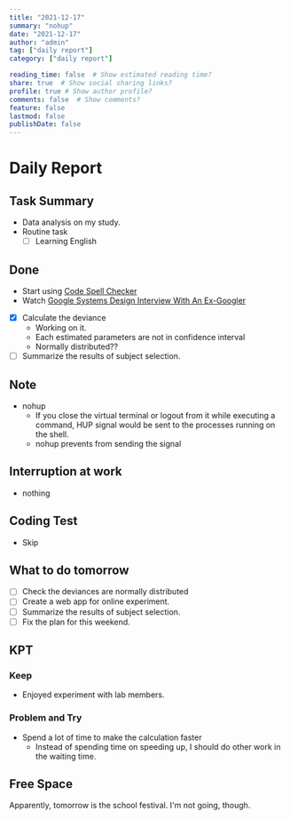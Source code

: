```yaml
---
title: "2021-12-17"
summary: "nohup"
date: "2021-12-17"
author: "admin"
tag: ["daily report"]
category: ["daily report"]

reading_time: false  # Show estimated reading time?
share: true  # Show social sharing links?
profile: true # Show author profile?
comments: false  # Show comments?
feature: false
lastmod: false
publishDate: false
---
```


# Daily Report

## Task Summary

- Data analysis on my study.
- Routine task
  - [ ] Learning English

## Done

- Start using [Code Spell Checker](https://marketplace.visualstudio.com/items?itemName=streetsidesoftware.code-spell-checker)
- Watch [Google Systems Design Interview With An Ex-Googler](https://youtu.be/q0KGYwNbf-0)
- [x] Calculate the deviance
  - Working on it.
  - Each estimated parameters are not in confidence interval
  - Normally distributed??
- [ ] Summarize the results of subject selection.

## Note

- nohup
  - If you close the virtual terminal or logout from it while executing a command, HUP signal would be sent to the processes running on the shell.
  - nohup prevents from sending the signal

## Interruption at work

- nothing

## Coding Test

- Skip

## What to do tomorrow

- [ ] Check the deviances are normally distributed 
- [ ] Create a web app for online experiment.
- [ ] Summarize the results of subject selection.
- [ ] Fix the plan for this weekend.

## KPT

### Keep

- Enjoyed experiment with lab members. 

### Problem and Try

- Spend a lot of time to make the calculation faster
  - Instead of spending time on speeding up, I should do other work in the waiting time.

## Free Space

Apparently, tomorrow is the school festival. I'm not going, though.
